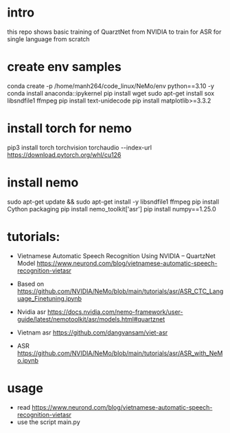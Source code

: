 # intro
this repo shows basic training of QuarztNet from NVIDIA to train for ASR for single language from scratch

# create env samples
conda create -p /home/manh264/code_linux/NeMo/env python==3.10 -y
conda install anaconda::ipykernel
pip install wget
sudo apt-get install sox libsndfile1 ffmpeg
pip install text-unidecode
pip install matplotlib>=3.3.2

# install torch for nemo 
pip3 install torch torchvision torchaudio --index-url https://download.pytorch.org/whl/cu126

# install nemo 
sudo apt-get update && sudo apt-get install -y libsndfile1 ffmpeg
pip install Cython packaging
pip install nemo_toolkit['asr']
pip install numpy==1.25.0

# tutorials:
- Vietnamese Automatic Speech Recognition Using NVIDIA – QuartzNet Model
https://www.neurond.com/blog/vietnamese-automatic-speech-recognition-vietasr
- Based on 
https://github.com/NVIDIA/NeMo/blob/main/tutorials/asr/ASR_CTC_Language_Finetuning.ipynb

- Nvidia asr 
https://docs.nvidia.com/nemo-framework/user-guide/latest/nemotoolkit/asr/models.html#quartznet
- Vietnam asr 
https://github.com/dangvansam/viet-asr
- ASR
https://github.com/NVIDIA/NeMo/blob/main/tutorials/asr/ASR_with_NeMo.ipynb


# usage 
- read https://www.neurond.com/blog/vietnamese-automatic-speech-recognition-vietasr
- use the script main.py 